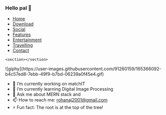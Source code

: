 ### Hello pal 👋
<!DOCTYPE html>
<html lang="en">
<body>
    <nav>
        <label class="toggle">
            <i class="fa fa-bars"></i>
        </label>
        <ul>
<li><a class="active" href='#'>Home</a></li>
<li><a href='#'>Download</a></li>
<li><a href='#'>Social</a></li>
<li><a href='#'>Features</a></li>
<li><a href='#'>Entertainment</a></li>
<li><a href='#'>Travelling</a></li>
<li><a href='#'>Contact</a></li>
</ul>
<div class="socialtop">
            <div class='top-social'>
                <a href='#'><i class='fa fa-facebook'></i></a>
                <a href='#'><i class='fa fa-twitter'></i></a>
                <a href='#'><i class='fa fa-instagram'></i></a>
                <a href='#'><i class='fa fa-pinterest'></i></a>
                <a href="#"><i class='fa fa-youtube'></i></a>
            </div>
</div>
</nav>
    
    
    <section></section>
</body>
    <script>
        $('.toggle i').click(function () {
            $('ul').toggleClass("show");
        });
    </script>
    <script src="https://code.jquery.com/jquery-3.4.1.js"></script>
</html>
![giphy](https://user-images.githubusercontent.com/91260159/165366092-b4c57ed8-7ebb-49f9-b7bd-06239a0f45e4.gif)



- 🔭 I’m currently working on matchIT 
- 🌱 I’m currently learning Digital Image Processing
- 💬 Ask me about MERN stack and 
- 📫 How to reach me: rohanaj2001@gmail.com
- ⚡ Fun fact: The root is at the top of the tree!
